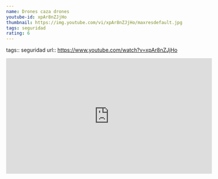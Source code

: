 ```yaml
---
name: Drones caza drones
youtube-id: xpAr8nZJjHo
thumbnail: https://img.youtube.com/vi/xpAr8nZJjHo/maxresdefault.jpg
tags: seguridad
rating: 6
---
```

tags:: seguridad
url:: https://www.youtube.com/watch?v=xpAr8nZJjHo

<iframe width='560' height='315' src='https://www.youtube.com/embed/xpAr8nZJjHo' title='YouTube video player' frameborder='0' allow='accelerometer; autoplay; clipboard-write; encrypted-media; gyroscope; picture-in-picture; web-share' allowfullscreen></iframe>


